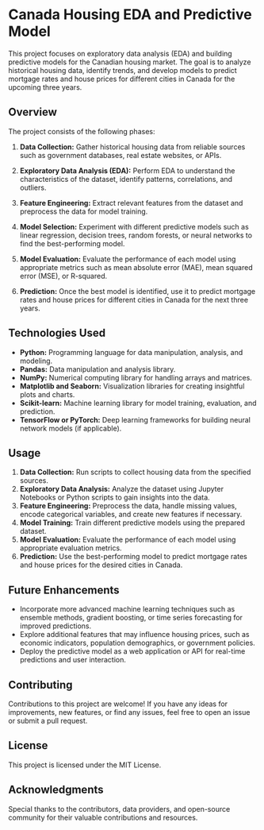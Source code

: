 # Canada Housing EDA and Predictive Model

This project focuses on exploratory data analysis (EDA) and building predictive models for the Canadian housing market. The goal is to analyze historical housing data, identify trends, and develop models to predict mortgage rates and house prices for different cities in Canada for the upcoming three years.

## Overview

The project consists of the following phases:

1. **Data Collection:** Gather historical housing data from reliable sources such as government databases, real estate websites, or APIs.

2. **Exploratory Data Analysis (EDA):** Perform EDA to understand the characteristics of the dataset, identify patterns, correlations, and outliers.

3. **Feature Engineering:** Extract relevant features from the dataset and preprocess the data for model training.

4. **Model Selection:** Experiment with different predictive models such as linear regression, decision trees, random forests, or neural networks to find the best-performing model.

5. **Model Evaluation:** Evaluate the performance of each model using appropriate metrics such as mean absolute error (MAE), mean squared error (MSE), or R-squared.

6. **Prediction:** Once the best model is identified, use it to predict mortgage rates and house prices for different cities in Canada for the next three years.

## Technologies Used

- **Python:** Programming language for data manipulation, analysis, and modeling.
- **Pandas:** Data manipulation and analysis library.
- **NumPy:** Numerical computing library for handling arrays and matrices.
- **Matplotlib and Seaborn:** Visualization libraries for creating insightful plots and charts.
- **Scikit-learn:** Machine learning library for model training, evaluation, and prediction.
- **TensorFlow or PyTorch:** Deep learning frameworks for building neural network models (if applicable).

## Usage

1. **Data Collection:** Run scripts to collect housing data from the specified sources.
2. **Exploratory Data Analysis:** Analyze the dataset using Jupyter Notebooks or Python scripts to gain insights into the data.
3. **Feature Engineering:** Preprocess the data, handle missing values, encode categorical variables, and create new features if necessary.
4. **Model Training:** Train different predictive models using the prepared dataset.
5. **Model Evaluation:** Evaluate the performance of each model using appropriate evaluation metrics.
6. **Prediction:** Use the best-performing model to predict mortgage rates and house prices for the desired cities in Canada.

## Future Enhancements

- Incorporate more advanced machine learning techniques such as ensemble methods, gradient boosting, or time series forecasting for improved predictions.
- Explore additional features that may influence housing prices, such as economic indicators, population demographics, or government policies.
- Deploy the predictive model as a web application or API for real-time predictions and user interaction.

## Contributing

Contributions to this project are welcome! If you have any ideas for improvements, new features, or find any issues, feel free to open an issue or submit a pull request.

## License

This project is licensed under the MIT License.

## Acknowledgments

Special thanks to the contributors, data providers, and open-source community for their valuable contributions and resources.

